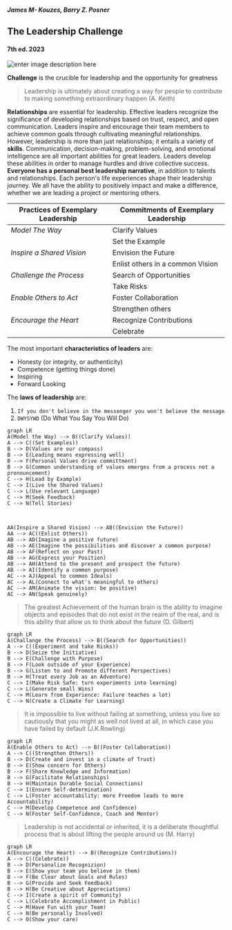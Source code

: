 ##### James M- Kouzes, Barry Z. Posner
## The Leadership Challenge 
#### 7th ed. 2023
![enter image description here](https://www.ibs.it/images/9781119736127_0_536_0_75.jpg)

**Challenge** is the crucible for leadership and the opportunity for greatness

> Leadership is ultimately about creating a way for people to contribute to making something extraordinary happen (A. Keith)

**Relationships** are essential for leadership. Effective leaders recognize the significance of developing relationships based on trust, respect, and open communication. Leaders inspire and encourage their team members to achieve common goals through cultivating meaningful relationships. However, leadership is more than just relationships; it entails a variety of **skills**. Communication, decision-making, problem-solving, and emotional intelligence are all important abilities for great leaders. Leaders develop these abilities in order to manage hurdles and drive collective success. **Everyone has a personal best leadership narrative**, in addition to talents and relationships. Each person's life experiences shape their leadership journey. We all have the ability to positively impact and make a difference, whether we are leading a project or mentoring others.

|Practices of Exemplary Leadership|Commitments of Exemplary Leadership  |
|--|--|
| *Model The Way* |Clarify Values |
||Set the Example
| *Inspire a Shared Vision* | Envision the Future |
||Enlist others in a common Vision
| *Challenge the Process* | Search of Opportunities |
|| Take Risks|
| *Enable Others to Act*  | Foster Collaboration  |
|| Strengthen others|
| *Encourage the Heart* | Recognize Contributions  |
||Celebrate|

The most important **characteristics of leaders** are:
 - Honesty (or integrity, or authenticity) 
 - Competence (getting things
   done) 
 - Inspiring    
 - Forward Looking

The **laws of leadership** are:
 1. `If you don't believe in the messenger you won't believe the message`
 2. `DWYSYWD` (Do What You Say You Will Do)

```mermaid
graph LR
A(Model the Way) --> B((Clarify Values)) 
A --> C((Set Examples)) 
B --> D(Values are our compass)
B --> E(Leading means expressing well)
B --> F(Personal Values drive committment)
B --> G(Common understanding of values emerges from a process not a pronouncement)
C --> H(Lead by Example)
C --> I(Live the Shared Values)
C --> L(Use relevant Language)
C --> M(Seek Feedback)
C --> N(Tell Stories)



AA(Inspire a Shared Vision) --> AB((Envision the Future))
AA --> AC((Enlist Others))
AB --> AD(Imagine a positive future)
AB --> AE(Imagine the possibilities and discover a common purpose)
AB --> AF(Reflect on your Past)
AB --> AG(Express your Position)
AB --> AH(Attend to the present and prospect the future)
AB --> AI(Identify a common purpose)
AC --> AJ(Appeal to common Ideals)
AC --> AL(Connect to what's meaningful to others)
AC --> AM(Animate the vision: be positive)
AC --> AN(Speak genuinely)

```

> The greatest Achievement of the human brain is the ability to imagine objects and episodes that do not exist in the realm of the real, and is this ability that allow us to think about the future (D. Gilbert)

```mermaid
graph LR
A(Challange the Process) --> B((Search for Opportunities)) 
A --> C((Experiment and take Risks))
B --> D(Seize the Initiative)
B --> E(Challenge with Purpose)
B --> F(Look outside of your Experience)
B --> G(Listen to and Promote different Perspectives)
B --> H(Treat every Job as an Adventure)
C --> I(Make Risk Safe: turn experiments into learning)
C --> L(Generate small Wins)
C --> M(Learn from Experience: Failure teaches a lot)
C --> N(Create a Climate for Learning)
```

> It is impossible to live without failing at something, unless you live so cautiously that you might as well not lived at all, in which case you have failed by default (J.K.Rowling)

```mermaid
graph LR
A(Enable Others to Act) --> B((Foster Collaboration)) 
A --> C((Strengthen Others))
B --> D(Create and invest in a climate of Trust)
B --> E(Show concern for Others)
B --> F(Share Knowledge and Information)
B --> G(Facilitate Relationships)
B --> H(Maintain Durable Social Connections)
C --> I(Ensure Self-determination)
C --> L(Foster accountability: more Freedom leads to more Accountability)
C --> M(Develop Competence and Confidence)
C --> N(Foster Self-Confidence, Coach and Mentor)
```

> Leadership is not accidental or inherited, it is a deliberate thoughtful process that is about lifting the people around us (M. Harry)

```mermaid
graph LR
A(Encourage the Heart) --> B((Recognize Contributions)) 
A --> C((Celebrate))
B --> D(Personalize Recognizion)
B --> E(Show your team you believe in them)
B --> F(Be Clear about Goals and Rules)
B --> G(Provide and Seek Feedback)
B --> H(Be Creative about Appreciations)
C --> I(Create a spirit of Community)
C --> L(Celebrate Accomplishment in Public)
C --> M(Have Fun with your Team)
C --> N(Be personally Involved)
C --> O(Show your care)
```





